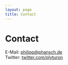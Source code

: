 ```yaml
---
layout: page
title: Contact
---
```

# Contact #

E-Mail: [philipp@phansch.de](philipp@phansch.de)  
Twitter: [twitter.com/plyturon](http://twitter.com/plyturon "Twitter")
